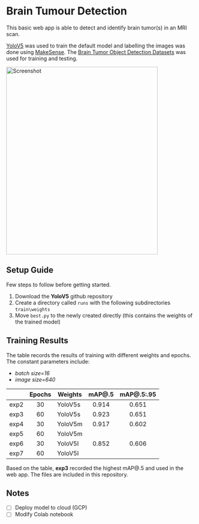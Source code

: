 # Brain Tumour Detection
This basic web app is able to detect and identify brain tumor(s) in an MRI scan.

[YoloV5](https://github.com/ultralytics/yolov5) was used to train the default model and labelling the images was done using [MakeSense](https://www.makesense.ai/). The  [Brain Tumor Object Detection Datasets](https://www.kaggle.com/datasets/davidbroberts/brain-tumor-object-detection-datasets) was used for training and testing.

<a data-flickr-embed="true" href="https://www.flickr.com/photos/194810959@N06/52169324373/in/dateposted-public/" title="Screenshot"><img src="https://live.staticflickr.com/65535/52169324373_93204fa636.jpg" width="404" height="500" alt="Screenshot"></a>

## Setup Guide
Few steps to follow before getting started.

1. Download the **YoloV5** github repository
2. Create a directory called `runs` with the following subdirectories `train\weights`
3. Move `best.py`  to the newly created directly (this contains the weights of the trained model)

## Training Results
The table records the results of training with different weights and epochs. The constant parameters include:
- *batch size=16* 
- *image size=640*


|      | Epochs   | Weights | mAP@.5   | mAP@.5:.95   |
|------|:--------:|---------|:--------:|:------------:|
| exp2 | 30       | YoloV5s | 0.914    | 0.651        |
| exp3 | 60       | YoloV5s | 0.923    | 0.651        |
| exp4 | 30       | YoloV5m | 0.917    | 0.602        |
| exp5 | 60       | YoloV5m |          |              |
| exp6 | 30       | YoloV5l | 0.852    | 0.606        |
| exp7 | 60       | YoloV5l |          |              |

Based on the table, **exp3** recorded the highest mAP@.5 and used in the web app. The files are included in this repository.

## Notes
- [ ] Deploy model to cloud (GCP)
- [ ] Modify Colab notebook
